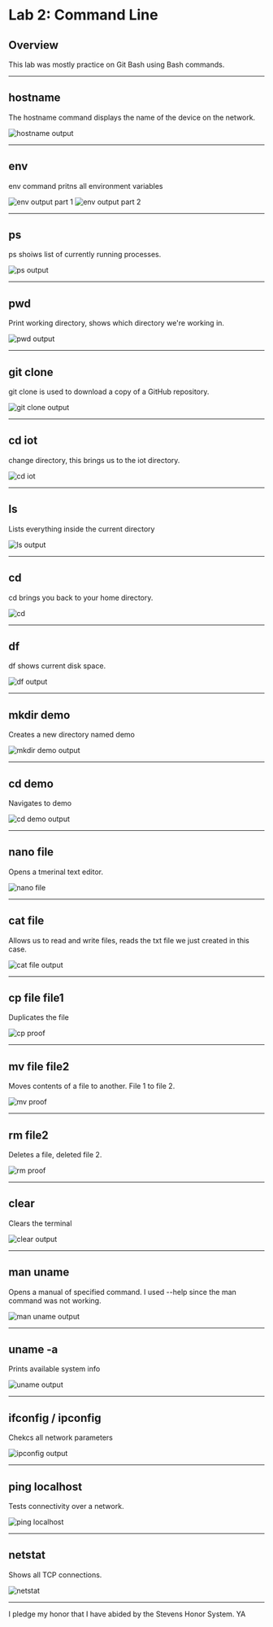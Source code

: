 # Lab 2: Command Line

## Overview
This lab was mostly practice on Git Bash using Bash commands.

---

## hostname
The hostname command displays the name of the device on the network.

![hostname output](hostname.jpg)

---

## env
env command pritns all environment variables

![env output part 1](env1.jpg)
![env output part 2](env2.jpg)

---

## ps
ps shoiws list of currently running processes.

![ps output](ps.jpg)

---

## pwd
Print working directory, shows which directory we're working in.

![pwd output](pwd.jpg)

---

## git clone
git clone is used to download a copy of a GitHub repository.

![git clone output](git%20clone.jpg)

---

## cd iot
change directory, this brings us to the iot directory.

![cd iot](cd%20iot.jpg)

---

## ls
Lists everything inside the current directory

![ls output](ls.jpg)

---

## cd
cd brings you back to your home directory.

![cd](cd.jpg)

---

## df
df shows current disk space.

![df output](df.jpg)

---

## mkdir demo
Creates a new directory named demo

![mkdir demo output](mkdir%20demo.jpg)

---

## cd demo
Navigates to demo

![cd demo output](cd%20demo.jpg)

---

## nano file
Opens a tmerinal text editor.

![nano file](nano%20file.jpg)

---

## cat file
Allows us to read and write files, reads the txt file we just created in this case.

![cat file output](cat%20file.jpg)

---

## cp file file1
Duplicates the file

![cp proof](cp%20file%20file1.jpg)

---

## mv file file2
Moves contents of a file to another. File 1 to file 2.

![mv proof](mv%20file%20file2.jpg)

---

## rm file2
Deletes a file, deleted file 2.

![rm proof](rm%20file2.jpg)

---

## clear
Clears the terminal

![clear output](clear.jpg)

---

## man uname
Opens a manual of specified command. I used --help since the man command was not working.

![man uname output](man%20uname.jpg)

---

## uname -a
Prints available system info

![uname output](uname%20-a.jpg)

---

## ifconfig / ipconfig
Chekcs all network parameters

![ipconfig output](ifconfig.jpg)

---

## ping localhost
Tests connectivity over a network.

![ping localhost](ping%20localhost.jpg)

---

## netstat
Shows all TCP connections.

![netstat](netstat.jpg)

---

I pledge my honor that I have abided by the Stevens Honor System. YA
